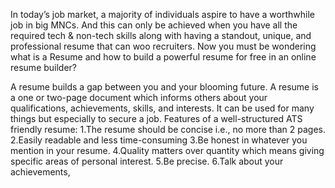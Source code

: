 In today’s job market, a majority of individuals aspire to have a worthwhile job in big MNCs. And this can only be achieved when you have all the required tech & non-tech skills along with having a standout, unique, and professional resume that can woo recruiters. Now you must be wondering what is a Resume and how to build a powerful resume for free in an online resume builder? 

A resume builds a gap between you and your blooming future. A resume is a one or two-page document which informs others about your qualifications, achievements, skills, and interests. It can be used for many things but especially to secure a job. 
Features of a well-structured ATS friendly resume:
1.The resume should be concise i.e., no more than 2 pages.
2.Easily readable and less time-consuming
3.Be honest in whatever you mention in your resume.
4.Quality matters over quantity which means giving specific areas of personal interest.
5.Be precise.
6.Talk about your achievements,
